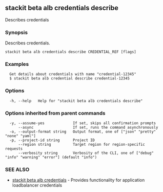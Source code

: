 ## stackit beta alb credentials describe

Describes credentials

### Synopsis

Describes credentials.

```
stackit beta alb credentials describe CREDENTIAL_REF [flags]
```

### Examples

```
  Get details about credentials with name "credential-12345"
  $ stackit beta alb credential describe credential-12345
```

### Options

```
  -h, --help   Help for "stackit beta alb credentials describe"
```

### Options inherited from parent commands

```
  -y, --assume-yes             If set, skips all confirmation prompts
      --async                  If set, runs the command asynchronously
  -o, --output-format string   Output format, one of ["json" "pretty" "none" "yaml"]
  -p, --project-id string      Project ID
      --region string          Target region for region-specific requests
      --verbosity string       Verbosity of the CLI, one of ["debug" "info" "warning" "error"] (default "info")
```

### SEE ALSO

* [stackit beta alb credentials](./stackit_beta_alb_credentials.md)	 - Provides functionality for application loadbalancer credentials

